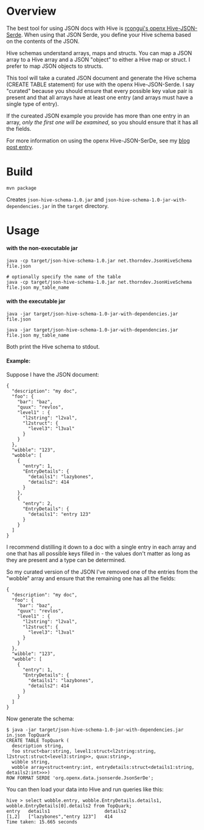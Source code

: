 # Overview

The best tool for using JSON docs with Hive is [rcongui's openx Hive-JSON-Serde](https://github.com/rcongiu/Hive-JSON-Serde).  When using that JSON Serde, you define your Hive schema based on the contents of the JSON.

Hive schemas understand arrays, maps and structs.  You can map a JSON array to a Hive array and a JSON "object" to either a Hive map or struct.  I prefer to map JSON objects to structs.

This tool will take a curated JSON document and generate the Hive schema (CREATE TABLE statement) for use with the openx Hive-JSON-Serde.  I say "curated" because you should ensure that every possible key value pair is present and that all arrays have at least one entry (and arrays must have a single type of entry).

If the cureated JSON example you provide has more than one entry in an array, *only the first one will be examined*, so you should ensure that it has all the fields.

For more information on using the openx Hive-JSON-SerDe, see my [blog post entry](http://thornydev.blogspot.com/2013/07/querying-json-records-via-hive.html).


# Build

    mvn package

Creates `json-hive-schema-1.0.jar` and `json-hive-schema-1.0-jar-with-dependencies.jar` in the `target` directory.



# Usage

#### with the non-executable jar

    java -cp target/json-hive-schema-1.0.jar net.thorndev.JsonHiveSchema file.json

    # optionally specify the name of the table
    java -cp target/json-hive-schema-1.0.jar net.thorndev.JsonHiveSchema file.json my_table_name


#### with the executable jar

    java -jar target/json-hive-schema-1.0-jar-with-dependencies.jar file.json

    java -jar target/json-hive-schema-1.0-jar-with-dependencies.jar file.json my_table_name


Both print the Hive schema to stdout.


#### Example:

Suppose I have the JSON document:

    {
      "description": "my doc",
      "foo": {
        "bar": "baz",
        "quux": "revlos",
        "level1" : {
          "l2string": "l2val",
          "l2struct": {
            "level3": "l3val"
          }
        }
      },
      "wibble": "123",
      "wobble": [
        {
          "entry": 1,
          "EntryDetails": {
            "details1": "lazybones",
            "details2": 414
          }
        },
        {
          "entry": 2,
          "EntryDetails": {
            "details1": "entry 123"
          }
        }
      ]
    }


I recommend distilling it down to a doc with a single entry in each array and one that has all possible keys filled in - the values don't matter as long as they are present and a type can be determined.

So my curated version of the JSON I've removed one of the entries from the "wobble" array and ensure that the remaining one has all the fields:

    {
      "description": "my doc",
      "foo": {
        "bar": "baz",
        "quux": "revlos",
        "level1" : {
          "l2string": "l2val",
          "l2struct": {
            "level3": "l3val"
          }
        }
      },
      "wibble": "123",
      "wobble": [
        {
          "entry": 1,
          "EntryDetails": {
            "details1": "lazybones",
            "details2": 414
          }
        }
      ]
    }



Now generate the schema:

    $ java -jar target/json-hive-schema-1.0-jar-with-dependencies.jar in.json TopQuark
    CREATE TABLE TopQuark (
      description string,
      foo struct<bar:string, level1:struct<l2string:string, l2struct:struct<level3:string>>, quux:string>,
      wibble string,
      wobble array<struct<entry:int, entrydetails:struct<details1:string, details2:int>>>)
    ROW FORMAT SERDE 'org.openx.data.jsonserde.JsonSerDe';



You can then load your data into Hive and run queries like this:

    hive > select wobble.entry, wobble.EntryDetails.details1, wobble.EntryDetails[0].details2 from TopQuark;
    entry   details1                    details2
    [1,2]   ["lazybones","entry 123"]   414
    Time taken: 15.665 seconds
